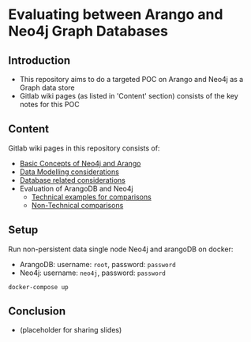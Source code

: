 # Evaluating between Arango and Neo4j Graph Databases

## Introduction

- This repository aims to do a targeted POC on Arango and Neo4j as a Graph data store
- Gitlab wiki pages (as listed in 'Content' section) consists of the key notes for this POC

## Content

Gitlab wiki pages in this repository consists of:

- [Basic Concepts of Neo4j and Arango](https://gitlab.com/qingru97/graph-databases/-/wikis/Basic-Concepts-of-ArangoDB-and-Neo4j)
- [Data Modelling considerations](https://gitlab.com/qingru97/graph-databases/-/wikis/Data-Modelling)
- [Database related considerations](https://gitlab.com/qingru97/graph-databases/-/wikis/Database-related-Concepts)
- Evaluation of ArangoDB and Neo4j
    - [Technical examples for comparisons](https://gitlab.com/qingru97/graph-databases/-/wikis/Evaluation-of-ArangoDB-and-Neo4J-(Technical-Comparisons))
    - [Non-Technical comparisons](https://gitlab.com/qingru97/graph-databases/-/wikis/Evaluation-of-ArangoDB-and-Neo4J-(Non-Technical-Comparisons))

## Setup

Run non-persistent data single node Neo4j and arangoDB on docker:

- ArangoDB: username: `root`, password: `password`
- Neo4j: username: `neo4j`, password: `password`

```
docker-compose up
```

## Conclusion

- (placeholder for sharing slides)

